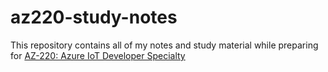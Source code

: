 # az220-study-notes
This repository contains all of my notes and study material while preparing for [AZ-220: Azure IoT Developer Specialty](https://docs.microsoft.com/en-us/learn/certifications/azure-iot-developer-specialty/)
